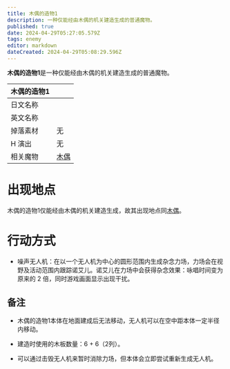 ```yaml
---
title: 木偶的造物1
description: 一种仅能经由木偶的机关建造生成的普通魔物。
published: true
date: 2024-04-29T05:27:05.579Z
tags: enemy
editor: markdown
dateCreated: 2024-04-29T05:08:29.596Z
---
```


**木偶的造物1**是一种仅能经由木偶的机关建造生成的普通魔物。

<!-- 在这里放置图像 -->

| 木偶的造物1 ||
| - | - |
| 日文名称 | <span lang="ja"></span> |
| 英文名称 |  |
| 掉落素材 | 无 |
| H 演出 | 无 |
| 相关魔物 | [木偶](/zh/enemy/puppet) |

# 出现地点

木偶的造物1仅能经由木偶的机关建造生成，故其出现地点同[木偶](/zh/enemy/puppet)。

# 行动方式

- 噪声无人机：在以一个无人机为中心的圆形范围内生成杂念力场，力场会在视野及活动范围内跟踪诺艾儿。诺艾儿在力场中会获得杂念效果：咏唱时间变为原来的 2 倍，同时游戏画面显示出现干扰。

## 备注

- 木偶的造物1本体在地面建成后无法移动，无人机可以在空中距本体一定半径内移动。

- 建造时使用的木板数量：6 + 6（2列）。

- 可以通过击毁无人机来暂时消除力场，但本体会立即尝试重新生成无人机。
